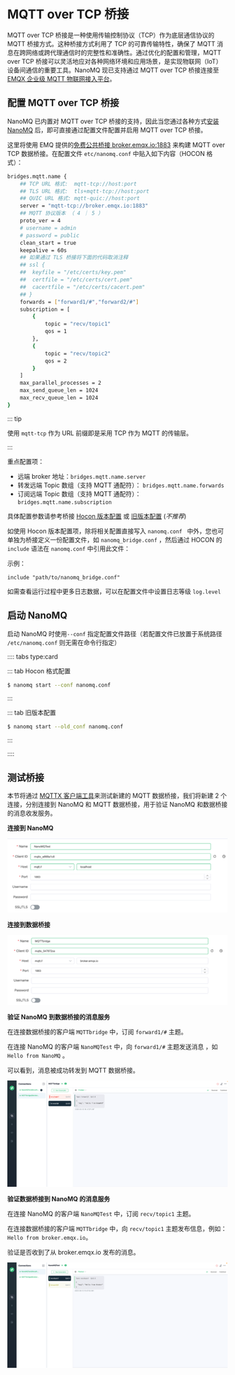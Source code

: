 # MQTT over TCP 桥接

MQTT over TCP 桥接是一种使用传输控制协议（TCP）作为底层通信协议的 MQTT 桥接方式。这种桥接方式利用了 TCP 的可靠传输特性，确保了 MQTT 消息在跨网络或跨代理通信时的完整性和准确性。通过优化的配置和管理，MQTT over TCP 桥接可以灵活地应对各种网络环境和应用场景，是实现物联网（IoT）设备间通信的重要工具。NanoMQ 现已支持通过 MQTT over TCP 桥接连接至 [EMQX 企业级 MQTT 物联网接入平台](https://www.emqx.com/zh/products/emqx)。

## 配置 MQTT over TCP 桥接

NanoMQ 已内置对 MQTT over TCP 桥接的支持，因此当您通过各种方式[安装 NanoMQ](../installation/introduction.md) 后，即可直接通过配置文件配置并启用 MQTT over TCP 桥接。

这里将使用 EMQ 提供的[免费公共桥接 broker.emqx.io:1883](https://www.emqx.com/en/mqtt/public-mqtt5-broker) 来构建 MQTT over TCP 数据桥接。在配置文件 `etc/nanomq.conf` 中贴入如下内容（HOCON 格式）：

```bash
bridges.mqtt.name {
	## TCP URL 格式:  mqtt-tcp://host:port
	## TLS URL 格式:  tls+mqtt-tcp://host:port
	## QUIC URL 格式: mqtt-quic://host:port
	server = "mqtt-tcp://broker.emqx.io:1883"
	## MQTT 协议版本 （ 4 ｜ 5 ）
	proto_ver = 4
	# username = admin
	# password = public
	clean_start = true
	keepalive = 60s
	## 如果通过 TLS 桥接将下面的代码取消注释
	## ssl {
	## 	keyfile = "/etc/certs/key.pem"
	## 	certfile = "/etc/certs/cert.pem"
	## 	cacertfile = "/etc/certs/cacert.pem"
	## }
	forwards = ["forward1/#","forward2/#"]
	subscription = [
		{
			topic = "recv/topic1"
			qos = 1
		},
		{
			topic = "recv/topic2"
			qos = 2
		}
	]
	max_parallel_processes = 2 
	max_send_queue_len = 1024
	max_recv_queue_len = 1024
}
```

::: tip 

使用 `mqtt-tcp` 作为 URL 前缀即是采用 TCP 作为 MQTT 的传输层。

:::

重点配置项：

- 远端 broker 地址：`bridges.mqtt.name.server`
- 转发远端 Topic 数组（支持 MQTT 通配符）： `bridges.mqtt.name.forwards`
- 订阅远端 Topic 数组（支持 MQTT 通配符）：  `bridges.mqtt.name.subscription`

具体配置参数请参考桥接 [Hocon 版本配置](../config-description/v018.md) 或 [旧版本配置](../config-description/v013.md) (*不推荐*)

如使用 Hocon 版本配置项，除将相关配置直接写入  `nanomq.conf ` 中外，您也可单独为桥接定义一份配置文件，如 `nanomq_bridge.conf` ，然后通过 HOCON 的 `include` 语法在 `nanomq.conf` 中引用此文件：

示例：

```shell
include "path/to/nanomq_bridge.conf" 
```

如需查看运行过程中更多日志数据，可以在配置文件中设置日志等级 `log.level`

## 启动 NanoMQ 

启动 NanoMQ 时使用`--conf` 指定配置文件路径（若配置文件已放置于系统路径 `/etc/nanomq.conf` 则无需在命令行指定）

:::: tabs type:card

::: tab Hocon 格式配置

```bash
$ nanomq start --conf nanomq.conf
```

:::

::: tab 旧版本配置

```bash
$ nanomq start --old_conf nanomq.conf
```

:::

::::

## 测试桥接

本节将通过 [MQTTX 客户端工具](https://mqttx.app/)来测试新建的 MQTT 数据桥接，我们将新建 2 个连接，分别连接到 NanoMQ 和 MQTT 数据桥接，用于验证 NanoMQ 和数据桥接的消息收发服务。

**连接到 NanoMQ**

![Connect to NanoMQ](./assets/connect-nanomq.png)

**连接到数据桥接**

![Connect to Public Broker](./assets/connect-public-broker.png)

**验证 NanoMQ 到数据桥接的消息服务**

在连接数据桥接的客户端 `MQTTbridge` 中，订阅 `forward1/#` 主题。

在连接 NanoMQ 的客户端 `NanoMQTest` 中，向 `forward1/#` 主题发送消息 ，如 `Hello from NanoMQ` 。

可以看到，消息被成功转发到 MQTT 数据桥接。

<img src="./assets/hellofromnano.png" alt="message from nanomq" style="zoom:50%;" />

**验证数据桥接到  NanoMQ 的消息服务**

在连接 NanoMQ 的客户端 `NanoMQTest` 中，订阅 `recv/topic1` 主题。

在连接数据桥接的客户端 `MQTTbridge` 中，向 `recv/topic1` 主题发布信息，例如：`Hello from broker.emqx.io`。

验证是否收到了从 broker.emqx.io 发布的消息。

![message from broker](./assets/hellofrombroker.png)



